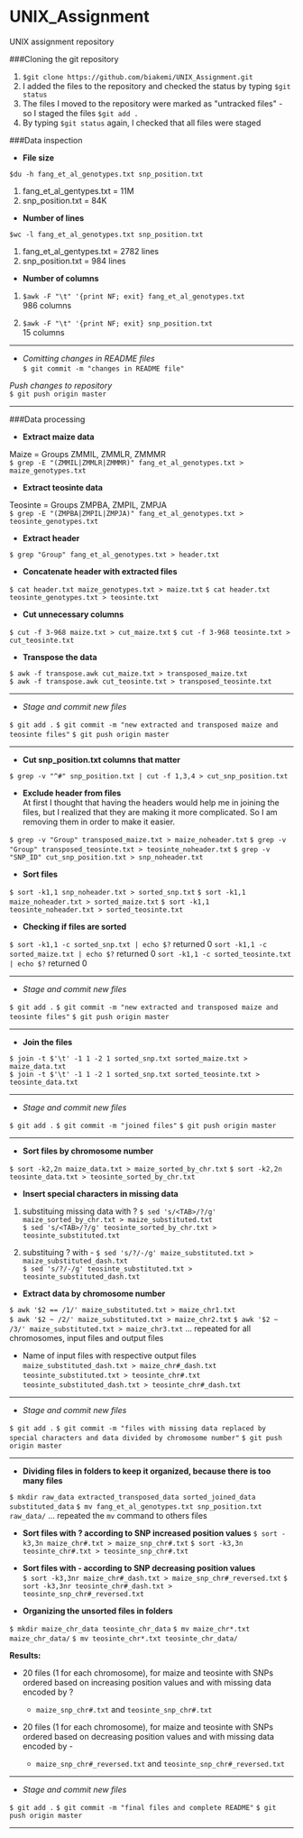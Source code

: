 # UNIX_Assignment
UNIX assignment repository

###Cloning the git repository
1. `$git clone https://github.com/biakemi/UNIX_Assignment.git`
2. I added the files to the repository and checked the status by typing `$git status`
3. The files I moved to the repository were marked as "untracked files" - so I staged the files  `$git add .`
4. By typing `$git status` again, I checked that all files were staged


###Data inspection

* **File size**  

`$du -h fang_et_al_genotypes.txt snp_position.txt`

1. fang_et_al_gentypes.txt = 11M
2. snp_position.txt = 84K
	
* **Number of lines**

`$wc -l fang_et_al_genotypes.txt snp_position.txt`  

1. fang_et_al_gentypes.txt = 2782 lines
2. snp_position.txt = 984 lines

* **Number of columns**

1. `$awk -F "\t" '{print NF; exit} fang_et_al_genotypes.txt`   
986 columns

2. `$awk -F "\t" '{print NF; exit} snp_position.txt`  
15 columns

* **
* _Comitting changes in README files_  
`$ git commit -m "changes in README file"`

_Push changes to repository_  
`$ git push origin master`

* **
###Data processing

* **Extract maize data**

Maize = Groups ZMMIL, ZMMLR, ZMMMR  
`$ grep -E "(ZMMIL|ZMMLR|ZMMMR)" fang_et_al_genotypes.txt > maize_genotypes.txt`

* **Extract teosinte data**

Teosinte = Groups ZMPBA, ZMPIL, ZMPJA  
`$ grep -E "(ZMPBA|ZMPIL|ZMPJA)" fang_et_al_genotypes.txt > teosinte_genotypes.txt`

* **Extract header**

`$ grep "Group" fang_et_al_genotypes.txt > header.txt`

* **Concatenate header with extracted files**

`$ cat header.txt maize_genotypes.txt > maize.txt`
`$ cat header.txt teosinte_genotypes.txt > teosinte.txt`

* **Cut unnecessary columns**

`$ cut -f 3-968 maize.txt > cut_maize.txt`
`$ cut -f 3-968 teosinte.txt > cut_teosinte.txt`

* **Transpose the data**

`$ awk -f transpose.awk cut_maize.txt > transposed_maize.txt`  
`$ awk -f transpose.awk cut_teosinte.txt > transposed_teosinte.txt`

* **

* _Stage and commit new files_  

`$ git add .`
`$ git commit -m "new extracted and transposed maize and teosinte files"`
`$ git push origin master`

* **

* **Cut snp_position.txt columns that matter**

`$ grep -v "^#" snp_position.txt | cut -f 1,3,4 > cut_snp_position.txt`

* **Exclude header from files**  
At first I thought that having the headers would help me in joining the files, but I realized that they are making it more complicated. So I am removing them in order to make it easier.

`$ grep -v "Group" transposed_maize.txt > maize_noheader.txt`
`$ grep -v "Group" transposed_teosinte.txt > teosinte_noheader.txt`
`$ grep -v "SNP_ID" cut_snp_position.txt > snp_noheader.txt`

* **Sort files**

`$ sort -k1,1 snp_noheader.txt > sorted_snp.txt`
`$ sort -k1,1 maize_noheader.txt > sorted_maize.txt`
`$ sort -k1,1 teosinte_noheader.txt > sorted_teosinte.txt`

* **Checking if files are sorted**

`$ sort -k1,1 -c sorted_snp.txt | echo $?`
returned 0
`sort -k1,1 -c sorted_maize.txt | echo $?`
returned 0
`sort -k1,1 -c sorted_teosinte.txt | echo $?`
returned 0

* **

* _Stage and commit new files_  

`$ git add .`
`$ git commit -m "new extracted and transposed maize and teosinte files"`
`$ git push origin master`

* **

* **Join the files**

`$ join -t $'\t' -1 1 -2 1 sorted_snp.txt sorted_maize.txt > maize_data.txt`  
`$ join -t $'\t' -1 1 -2 1 sorted_snp.txt sorted_teosinte.txt > teosinte_data.txt` 

* **

* _Stage and commit new files_  

`$ git add .`
`$ git commit -m "joined files"`
`$ git push origin master`

* **


* **Sort files by chromosome number**

`$ sort -k2,2n maize_data.txt > maize_sorted_by_chr.txt`
`$ sort -k2,2n teosinte_data.txt > teosinte_sorted_by_chr.txt`

*  **Insert special characters in missing data**

1.  substituing missing data with ?
`$ sed 's/<TAB>/?/g' maize_sorted_by_chr.txt > maize_substituted.txt`  
`$ sed 's/<TAB>/?/g' teosinte_sorted_by_chr.txt > teosinte_substituted.txt`  

2.  substituing ? with -
`$ sed 's/?/-/g' maize_substituted.txt > maize_substituted_dash.txt`  
`$ sed 's/?/-/g' teosinte_substituted.txt > teosinte_substituted_dash.txt`

*  **Extract data by chromosome number**

`$ awk '$2 == /1/' maize_substituted.txt > maize_chr1.txt`  
`$ awk '$2 ~ /2/' maize_substituted.txt > maize_chr2.txt`
`$ awk '$2 ~ /3/' maize_substituted.txt > maize_chr3.txt`
... repeated for all chromosomes, input files and output files

- Name of input files with respective output files
`maize_substituted_dash.txt > maize_chr#_dash.txt`
`teosinte_substituted.txt > teosinte_chr#.txt`
`teosinte_substituted_dash.txt > teosinte_chr#_dash.txt`  

* **
* _Stage and commit new files_  

`$ git add .`
`$ git commit -m "files with missing data replaced by special characters and data divided by chromosome number"`
`$ git push origin master`

* **

* **Dividing files in folders to keep it organized, because there is too many files**

`$ mkdir raw_data extracted_transposed_data sorted_joined_data substituted_data`
`$ mv fang_et_al_genotypes.txt snp_position.txt raw_data/`
... repeated the `mv` command to others files

* **Sort files with ? according to SNP increased position values**
`$ sort -k3,3n maize_chr#.txt > maize_snp_chr#.txt`
`$ sort -k3,3n teosinte_chr#.txt > teosinte_snp_chr#.txt`

* **Sort files with - according to SNP decreasing position values**  
`$ sort -k3,3nr maize_chr#_dash.txt > maize_snp_chr#_reversed.txt`
`$ sort -k3,3nr teosinte_chr#_dash.txt > teosinte_snp_chr#_reversed.txt`

* **Organizing the unsorted files in folders**

`$ mkdir maize_chr_data teosinte_chr_data`
`$ mv maize_chr*.txt maize_chr_data/`
`$ mv teosinte_chr*.txt teosinte_chr_data/`


**Results:**  

* 20 files (1 for each chromosome), for maize and teosinte with SNPs ordered based on increasing position values and with missing data encoded by ?  
	* `maize_snp_chr#.txt` and `teosinte_snp_chr#.txt`  


* 20 files (1 for each chromosome), for maize and teosinte with SNPs ordered based on decreasing position values and with missing data encoded by -
	* `maize_snp_chr#_reversed.txt` and `teosinte_snp_chr#_reversed.txt`


* **
* _Stage and commit new files_  

`$ git add .`
`$ git commit -m "final files and complete README"`
`$ git push origin master`

* **
